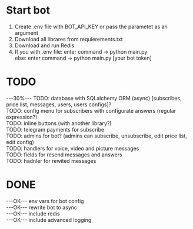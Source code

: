 # Start bot  
1. Create .env file with BOT_API_KEY or pass the parametet as an argument
2. Download all librares from requierements.txt  
3. Download and run Redis
4. If you with .env file: enter command -> python main.py  
else: enter command -> python main.py [your bot token]
# TODO
---30%--- TODO: database with SQLalchemy ORM (async) [subscribes, price list, messages, users, users configs]?  
TODO: config menu for subscribers with configurate answers (regular expression?)  
TODO: inline buttons (with another library?)  
TODO: telegram payments for subscribe  
TODO: admins for bot? (admins can subscribe, unsubscribe, edit price list, edit config)  
TODO: handlers for voice, video and picture messages  
TODO: fields for resend messages and answers  
TODO: hadnler for rewited messages  
# DONE  
---OK--- env vars for bot config  
---OK--- rewrite bot to async  
---OK--- include redis  
---OK--- include advanced logging  

